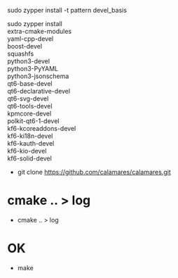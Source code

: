 sudo zypper install -t pattern devel_basis

sudo zypper install \
    extra-cmake-modules \
    yaml-cpp-devel \
    boost-devel \
    squashfs \
    python3-devel \
    python3-PyYAML \
    python3-jsonschema \
    qt6-base-devel \
    qt6-declarative-devel \
    qt6-svg-devel \
    qt6-tools-devel \
    kpmcore-devel \
    polkit-qt6-1-devel \
    kf6-kcoreaddons-devel \
    kf6-ki18n-devel \
    kf6-kauth-devel \
    kf6-kio-devel \
    kf6-solid-devel

* git clone https://github.com/calamares/calamares.git
# cmake .. > log

* cmake .. > log
# OK
* make





